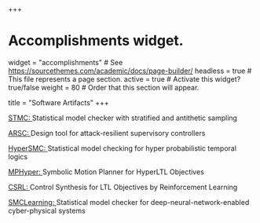 +++
# Accomplishments widget.
widget = "accomplishments"  # See https://sourcethemes.com/academic/docs/page-builder/
headless = true  # This file represents a page section.
active = true  # Activate this widget? true/false
weight = 80  # Order that this section will appear.

title = "Software Artifacts"
+++


<p>
<a href=https://nima-roohi.github.io/STMC/#/>
STMC: 
</a>
Statistical model checker with stratified and antithetic sampling
</p>


<p>
<a href=https://gitlab.oit.duke.edu/cpsl/arsc>
ARSC: 
</a>
Design tool for attack-resilient supervisory controllers
</p>


<p>
<a href=https://gitlab.oit.duke.edu/cpsl/hypersmc>
HyperSMC: 
</a>
Statistical model checking for hyper probabilistic temporal logics
</p>


<p>
<a href=https://gitlab.oit.duke.edu/cpsl/mp_hyper>
MPHyper: 
</a>
Symbolic Motion Planner for HyperLTL Objectives
</p>


<p>
<a href=https://gitlab.oit.duke.edu/cpsl/csrl>
CSRL: 
</a>
Control Synthesis for LTL Objectives by Reinforcement Learning
</p>

<p>
<a href=https://gitlab.oit.duke.edu/cpsl/smclearning>
SMCLearning: 
</a>
Statistical model checker for deep-neural-network-enabled cyber-physical systems
</p>